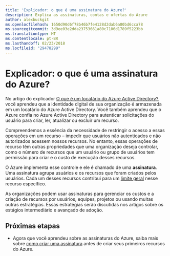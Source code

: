 ```yaml
---
title: 'Explicador: o que é uma assinatura do Azure?'
description: Explica as assinaturas, contas e ofertas do Azure
author: alexbuckgit
ms.openlocfilehash: 1650d90d6f78b46b7fe4128d2dab6a80bd6cca78
ms.sourcegitcommit: 3d9ee03e2dda23753661a80c7106d1789f5223bb
ms.translationtype: HT
ms.contentlocale: pt-BR
ms.lasthandoff: 02/23/2018
ms.locfileid: "29478299"
---
```

# <a name="explainer-what-is-an-azure-subscription"></a>Explicador: o que é uma assinatura do Azure?

No artigo do explicador [O que é um locatário do Azure Active Directory?](tenant-explainer.md), você aprendeu que a identidade digital de sua organização é armazenada em um locatário do Azure Active Directory. Você também aprendeu que o Azure confia no Azure Active Directory para autenticar solicitações do usuário para criar, ler, atualizar ou excluir um recurso. 

Compreendemos a essência da necessidade de restringir o acesso a essas operações em um recurso – impedir que usuários não autenticados e não autorizados acessem nossos recursos. No entanto, essas operações de recurso têm outras propriedades que uma organização deseja controlar, como o número de recursos que um usuário ou grupo de usuários tem permissão para criar e o custo de execução desses recursos. 

O Azure implementa esse controle e ele é chamado de uma **assinatura**. Uma assinatura agrupa usuários e os recursos que foram criados pelos usuários. Cada um desses recursos contribui para um [limite geral][subscription-service-limits] nesse recurso específico.

As organizações podem usar assinaturas para gerenciar os custos e a criação de recursos por usuários, equipes, projetos ou usando muitas outras estratégias. Essas estratégias serão discutidas nos artigos sobre os estágios intermediário e avançado de adoção. 

## <a name="next-steps"></a>Próximas etapas

* Agora que você aprendeu sobre as assinaturas do Azure, saiba mais sobre [como criar uma assinatura](subscription.md) antes de criar seus primeiros recursos do Azure.

<!-- Links -->
[azure-get-started]: https://azure.microsoft.com/get-started/
[azure-offers]: https://azure.microsoft.com/support/legal/offer-details/
[azure-free-trial]: https://azure.microsoft.com/offers/ms-azr-0044p/
[azure-change-subscription-offer]: /azure/billing/billing-how-to-switch-azure-offer
[microsoft-account]: https://account.microsoft.com/account
[subscription-service-limits]: /azure/azure-subscription-service-limits
[docs-organizational-account]: https://docs.microsoft.com/azure/active-directory/sign-up-organization
